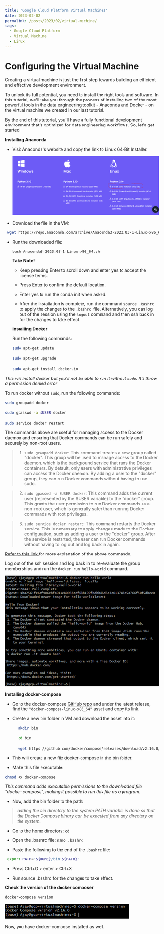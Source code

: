 ```yaml
---
title: 'Google Cloud Platform Virtual Machines'
date: 2023-02-02
permalink: /posts/2023/02/virtual-machine/
tags:
  - Google Cloud Platform
  - Virtual Machine
  - Linux
---
```


# Configuring  the Virtual Machine

Creating a virtual machine is just the first step towards building an efficient and effective development environment. 

To unlock its full potential, you need to install the right tools and software. In this tutorial, we'll take you through the process of installing two of the most powerful tools in the data engineering toolkit - Anaconda and Docker - on the virtual machine we created in our last tutorial. 

By the end of this tutorial, you'll have a fully functional development environment that's optimized for data engineering workflows. So, let's get started!


**Installing Anaconda**

* Visit [Anaconda's website](https://www.anaconda.com/download) and copy the link to Linux 64-Bit Installer.

    ![alt text](/images/anaconda1.png)  

* Download the file in the VM:

```bash
 wget https://repo.anaconda.com/archive/Anaconda3-2023.03-1-Linux-x86_64.sh
```

* Run the downloaded file:

  ```
  bash Anaconda3-2023.03-1-Linux-x86_64.sh
  ```

  **Take Note!**

  - Keep pressing Enter to scroll down and enter yes to accept the license terms.

  -  Press Enter to confirm the default location.

  -  Enter yes to run the conda init when asked.

  -  After the installation is complete, run the command ```source .bashrc ```to apply the changes to the ```.bashrc ```file. Alternatively, you can log out of the session using the ```logout``` command and then ssh back in for the changes to take effect.


  **Installing Docker**

  Run the following commands:

  ```bash
  sudo apt-get update

  sudo apt-get upgrade

  sudo apt-get install docker.io

  ```

 *This will install docker but you'll not be able to run it without ```sudo```. It'll throw a permission denied error*

  To run docker without ```sudo```, run the following commands:


  ```bash
  sudo groupadd docker

  sudo gpasswd -a $USER docker

  sudo service docker restart
  ```

  The  commands   above are useful for managing access to the Docker daemon and ensuring that Docker commands can be run safely and securely by non-root users.

  > 1. ```sudo groupadd docker```: This command creates a new group called "docker". This group will be used to manage access to the Docker daemon, which is the background service that runs the Docker containers. By default, only users with administrative privileges can access the Docker daemon. By adding a user to the "docker" group, they can run Docker commands without having to use sudo.

> 2. ```sudo gpasswd -a $USER docker```: This command adds the current user (represented by the $USER variable) to the "docker" group. This grants the user permission to run Docker commands as a non-root user, which is generally safer than running Docker commands with root privileges.

> 3. ```sudo service docker restart```: This command restarts the Docker service. This is necessary to apply changes made to the Docker configuration, such as adding a user to the "docker" group. After the service is restarted, the user can run Docker commands without having to log out and log back in again.


[Refer to this link ](https://github.com/sindresorhus/guides/blob/main/docker-without-sudo.md) for more  explanation of the above commands.


Log out of the ssh session and log back in to re-evaluate the group memberships and run the ```docker run hello-world``` command.


![alt text](/images/docker.png)  


**Installing docker-compose**

* Go to the docker-compose [GitHub repo](https://github.com/docker/compose)  and under the latest release, find the ```"docker-compose-linux-x86_64"``` asset and copy its link.

* Create a new bin folder in VM and download the asset into it:

```bash
      mkdir bin

      cd bin

      wget https://github.com/docker/compose/releases/download/v2.16.0/docker-compose-linux-x86_64 -O docker-compose
```

* This will create a new file docker-compose in the bin folder.

* Make this file executable:

```bash
chmod +x docker-compose
```

*This command adds executable permissions to the downloaded file "docker-compose", making it possible to run this file as a program.*

* Now, add the bin folder to the path:

 > *adding the bin directory to the system PATH variable is done so that the Docker Compose binary can be executed from any directory on the system.*

  * Go to the home directory: ```cd```

  * Open the .bashrc file: ```nano .bashrc```

  * Paste the following to the end of the ```.bashrc``` file:

```bash
 export PATH="${HOME}/bin:${PATH}"
```

* Press Ctrl+O > enter > Ctrl+X

* Run source .bashrc for the changes to take effect.


**Check the version of the docker composer**

  ```bash
 docker-compose version
```

![alt text](/images/docker2.png)  

Now, you have docker-compose installed as well.






  